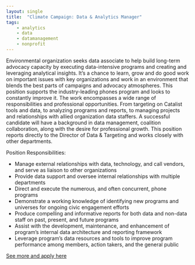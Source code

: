 ```yaml
---
layout: single
title:  "Climate Campaign: Data & Analytics Manager"
tags: 
    - analytics
    - data
    - datamanagement
    - nonprofit
---
```


Environmental organization seeks data associate to help build long-term advocacy capacity by executing data-intensive programs and creating and leveraging analytical insights. It’s a chance to learn, grow and do good work on important issues with key organizations and work in an environment that blends the best parts of campaigns and advocacy atmospheres.
This position supports the industry-leading phones program and looks to constantly improve it. The work encompasses a wide range of responsibilities and professional opportunities. From targeting on Catalist tools and data, to analyzing programs and reports, to managing projects and relationships with allied organization data staffers. A successful candidate will have a background in data management, coalition collaboration, along with the desire for professional growth.
This position reports directly to the Director of Data & Targeting and works closely with other departments.

Position Responsibilities:
* Manage external relationships with data, technology, and call vendors, and serve as liaison to other organizations
* Provide data support and oversee internal relationships with multiple departments
* Direct and execute the numerous, and often concurrent, phone programs
* Demonstrate a working knowledge of identifying new programs and universes for ongoing civic engagement efforts
* Produce compelling and informative reports for both data and non-data staff on past, present, and future programs
* Assist with the development, maintenance, and enhancement of program’s internal data architecture and reporting framework
* Leverage program’s data resources and tools to improve program performance among members, action takers, and the general public

[See more and apply here](https://drive.google.com/file/d/0B9_aAEjlRGgQVGpZRXlmQ29nZHlWN1JrTlpsVjBSRjB1TVJR/view?usp=sharing)
